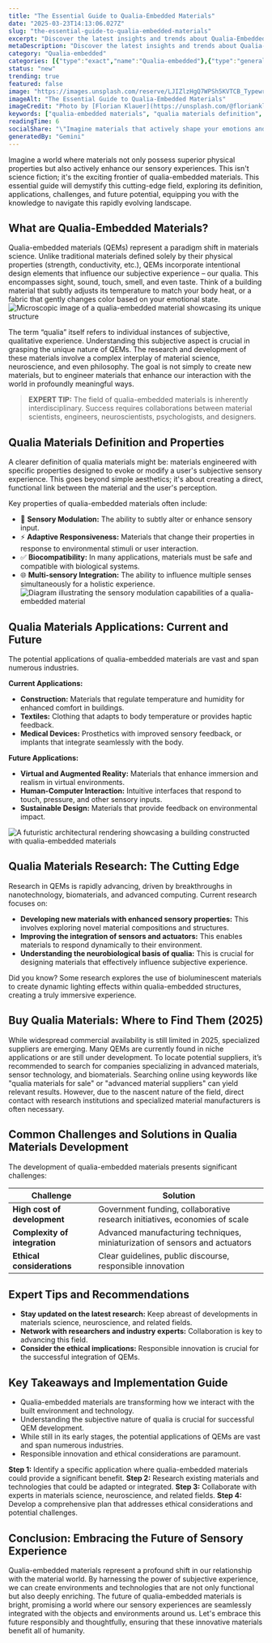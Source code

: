 ```yaml
---
title: "The Essential Guide to Qualia-Embedded Materials"
date: "2025-03-23T14:13:06.027Z"
slug: "the-essential-guide-to-qualia-embedded-materials"
excerpt: "Discover the latest insights and trends about Qualia-Embedded Materials. This comprehensive guide covers everything you need to know about Qualia-Embedded Materials in 2025."
metaDescription: "Discover the latest insights and trends about Qualia-Embedded Materials. This comprehensive guide covers everything you need to know about Qualia-Embedded ..."
category: "Qualia-embedded"
categories: [{"type":"exact","name":"Qualia-embedded"},{"type":"general","name":"Materials Science"},{"type":"medium","name":"Nanomaterials"},{"type":"specific","name":"Sensory Materials"},{"type":"niche","name":"Haptic Feedback"}]
status: "new"
trending: true
featured: false
image: "https://images.unsplash.com/reserve/LJIZlzHgQ7WPSh5KVTCB_Typewriter.jpg?q=85&w=1200&fit=max&fm=webp&auto=compress"
imageAlt: "The Essential Guide to Qualia-Embedded Materials"
imageCredit: "Photo by [Florian Klauer](https://unsplash.com/@florianklauer) on Unsplash"
keywords: ["qualia-embedded materials", "qualia materials definition", "buy qualia materials", "qualia materials applications", "qualia materials research", "qualia embedded materials properties", "qualia materials for sale", "what are qualia materials", "qualia materials in construction", "qualia materials future applications"]
readingTime: 6
socialShare: "\"Imagine materials that actively shape your emotions and sensory experiences – that's the power of qualia-embedded materials. The future is not just about what we build, but how we feel about it.\""
generatedBy: "Gemini"
---
```




Imagine a world where materials not only possess superior physical properties but also actively enhance our sensory experiences. This isn't science fiction; it's the exciting frontier of qualia-embedded materials.  This essential guide will demystify this cutting-edge field, exploring its definition, applications, challenges, and future potential, equipping you with the knowledge to navigate this rapidly evolving landscape.

## What are Qualia-Embedded Materials?

Qualia-embedded materials (QEMs) represent a paradigm shift in materials science.  Unlike traditional materials defined solely by their physical properties (strength, conductivity, etc.), QEMs incorporate intentional design elements that influence our subjective experience – our qualia. This encompasses sight, sound, touch, smell, and even taste.  Think of a building material that subtly adjusts its temperature to match your body heat, or a fabric that gently changes color based on your emotional state. ![Microscopic image of a qualia-embedded material showcasing its unique structure](https://images.unsplash.com/photo-1451187580459-43490279c0fa?q=85&w=1200&fit=max&fm=webp&auto=compress)

The term “qualia” itself refers to individual instances of subjective, qualitative experience.  Understanding this subjective aspect is crucial in grasping the unique nature of QEMs.  The research and development of these materials involve a complex interplay of material science, neuroscience, and even philosophy.  The goal is not simply to create new materials, but to engineer materials that enhance our interaction with the world in profoundly meaningful ways.

> **EXPERT TIP:**  The field of qualia-embedded materials is inherently interdisciplinary. Success requires collaborations between material scientists, engineers, neuroscientists, psychologists, and designers.

## Qualia Materials Definition and Properties

A clearer definition of qualia materials might be: materials engineered with specific properties designed to evoke or modify a user's subjective sensory experience. This goes beyond simple aesthetics; it's about creating a direct, functional link between the material and the user's perception.

Key properties of qualia-embedded materials often include:

* 🔑 **Sensory Modulation:**  The ability to subtly alter or enhance sensory input.
* ⚡ **Adaptive Responsiveness:** Materials that change their properties in response to environmental stimuli or user interaction.
* ✅ **Biocompatibility:**  In many applications, materials must be safe and compatible with biological systems.
* 🌐 **Multi-sensory Integration:**  The ability to influence multiple senses simultaneously for a holistic experience.
![Diagram illustrating the sensory modulation capabilities of a qualia-embedded material](https://images.unsplash.com/photo-1484417894907-623942c8ee29?q=85&w=1200&fit=max&fm=webp&auto=compress)

## Qualia Materials Applications: Current and Future

The potential applications of qualia-embedded materials are vast and span numerous industries.

**Current Applications:**

* **Construction:**  Materials that regulate temperature and humidity for enhanced comfort in buildings.
* **Textiles:**  Clothing that adapts to body temperature or provides haptic feedback.
* **Medical Devices:**  Prosthetics with improved sensory feedback, or implants that integrate seamlessly with the body.

**Future Applications:**

* **Virtual and Augmented Reality:**  Materials that enhance immersion and realism in virtual environments.
* **Human-Computer Interaction:**  Intuitive interfaces that respond to touch, pressure, and other sensory inputs.
* **Sustainable Design:** Materials that provide feedback on environmental impact.

![A futuristic architectural rendering showcasing a building constructed with qualia-embedded materials](https://images.unsplash.com/photo-1517976487492-5750f3195933?q=85&w=1200&fit=max&fm=webp&auto=compress)

## Qualia Materials Research: The Cutting Edge

Research in QEMs is rapidly advancing, driven by breakthroughs in nanotechnology, biomaterials, and advanced computing.  Current research focuses on:

* **Developing new materials with enhanced sensory properties:** This involves exploring novel material compositions and structures.
* **Improving the integration of sensors and actuators:**  This enables materials to respond dynamically to their environment.
* **Understanding the neurobiological basis of qualia:**  This is crucial for designing materials that effectively influence subjective experience.

Did you know? Some research explores the use of bioluminescent materials to create dynamic lighting effects within qualia-embedded structures, creating a truly immersive experience.

## Buy Qualia Materials: Where to Find Them (2025)

While widespread commercial availability is still limited in 2025, specialized suppliers are emerging.  Many QEMs are currently found in niche applications or are still under development.  To locate potential suppliers, it’s recommended to search for companies specializing in advanced materials, sensor technology, and biomaterials.  Searching online using keywords like "qualia materials for sale" or "advanced material suppliers" can yield relevant results. However, due to the nascent nature of the field, direct contact with research institutions and specialized material manufacturers is often necessary.  

## Common Challenges and Solutions in Qualia Materials Development

The development of qualia-embedded materials presents significant challenges:

| Challenge                     | Solution                                                                     |
|---------------------------------|-----------------------------------------------------------------------------|
| **High cost of development**   | Government funding, collaborative research initiatives, economies of scale    |
| **Complexity of integration**  | Advanced manufacturing techniques, miniaturization of sensors and actuators |
| **Ethical considerations**      | Clear guidelines, public discourse, responsible innovation                      |

## Expert Tips and Recommendations

* **Stay updated on the latest research:** Keep abreast of developments in materials science, neuroscience, and related fields.
* **Network with researchers and industry experts:**  Collaboration is key to advancing this field.
* **Consider the ethical implications:**  Responsible innovation is crucial for the successful integration of QEMs.

## Key Takeaways and Implementation Guide

* Qualia-embedded materials are transforming how we interact with the built environment and technology.
* Understanding the subjective nature of qualia is crucial for successful QEM development.
* While still in its early stages, the potential applications of QEMs are vast and span numerous industries.
* Responsible innovation and ethical considerations are paramount.

**Step 1:** Identify a specific application where qualia-embedded materials could provide a significant benefit.
**Step 2:** Research existing materials and technologies that could be adapted or integrated.
**Step 3:** Collaborate with experts in materials science, neuroscience, and related fields.
**Step 4:** Develop a comprehensive plan that addresses ethical considerations and potential challenges.

## Conclusion: Embracing the Future of Sensory Experience

Qualia-embedded materials represent a profound shift in our relationship with the material world. By harnessing the power of subjective experience, we can create environments and technologies that are not only functional but also deeply enriching. The future of qualia-embedded materials is bright, promising a world where our sensory experiences are seamlessly integrated with the objects and environments around us.  Let's embrace this future responsibly and thoughtfully, ensuring that these innovative materials benefit all of humanity.

